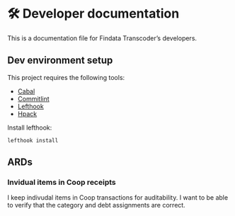 # 🛠️ Developer documentation

This is a documentation file for Findata Transcoder’s developers.

## Dev environment setup

This project requires the following tools:

- [Cabal]
- [Commitlint]
- [Lefthook]
- [Hpack]

Install lefthook:

```shell
lefthook install
```

[Cabal]: https://www.haskell.org/cabal/
[Commitlint]: https://github.com/conventional-changelog/commitlint
[Lefthook]: https://github.com/evilmartians/lefthook
[Hpack]: https://github.com/sol/hpack

## ARDs

### Invidual items in Coop receipts

I keep indivudal items in Coop transactions for auditability. I want to be
able to verify that the category and debt assignments are correct.
